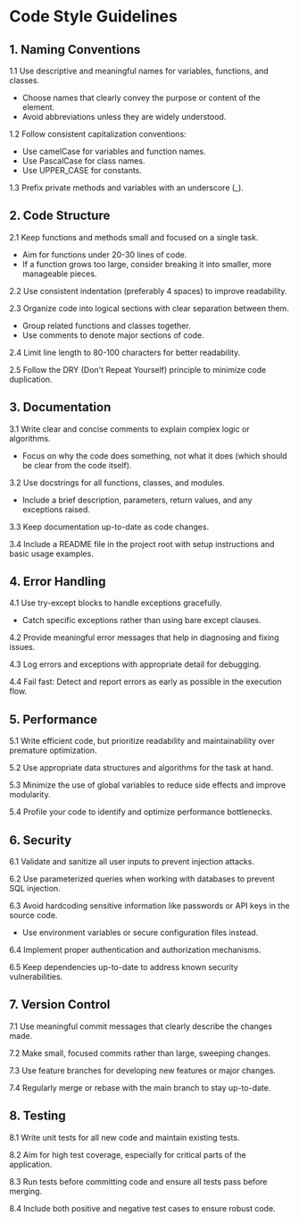 # Code Style Guidelines

## 1. Naming Conventions

1.1 Use descriptive and meaningful names for variables, functions, and classes.
   - Choose names that clearly convey the purpose or content of the element.
   - Avoid abbreviations unless they are widely understood.

1.2 Follow consistent capitalization conventions:
   - Use camelCase for variables and function names.
   - Use PascalCase for class names.
   - Use UPPER_CASE for constants.

1.3 Prefix private methods and variables with an underscore (_).

## 2. Code Structure

2.1 Keep functions and methods small and focused on a single task.
   - Aim for functions under 20-30 lines of code.
   - If a function grows too large, consider breaking it into smaller, more manageable pieces.

2.2 Use consistent indentation (preferably 4 spaces) to improve readability.

2.3 Organize code into logical sections with clear separation between them.
   - Group related functions and classes together.
   - Use comments to denote major sections of code.

2.4 Limit line length to 80-100 characters for better readability.

2.5 Follow the DRY (Don't Repeat Yourself) principle to minimize code duplication.

## 3. Documentation

3.1 Write clear and concise comments to explain complex logic or algorithms.
   - Focus on why the code does something, not what it does (which should be clear from the code itself).

3.2 Use docstrings for all functions, classes, and modules.
   - Include a brief description, parameters, return values, and any exceptions raised.

3.3 Keep documentation up-to-date as code changes.

3.4 Include a README file in the project root with setup instructions and basic usage examples.

## 4. Error Handling

4.1 Use try-except blocks to handle exceptions gracefully.
   - Catch specific exceptions rather than using bare except clauses.

4.2 Provide meaningful error messages that help in diagnosing and fixing issues.

4.3 Log errors and exceptions with appropriate detail for debugging.

4.4 Fail fast: Detect and report errors as early as possible in the execution flow.

## 5. Performance

5.1 Write efficient code, but prioritize readability and maintainability over premature optimization.

5.2 Use appropriate data structures and algorithms for the task at hand.

5.3 Minimize the use of global variables to reduce side effects and improve modularity.

5.4 Profile your code to identify and optimize performance bottlenecks.

## 6. Security

6.1 Validate and sanitize all user inputs to prevent injection attacks.

6.2 Use parameterized queries when working with databases to prevent SQL injection.

6.3 Avoid hardcoding sensitive information like passwords or API keys in the source code.
   - Use environment variables or secure configuration files instead.

6.4 Implement proper authentication and authorization mechanisms.

6.5 Keep dependencies up-to-date to address known security vulnerabilities.

## 7. Version Control

7.1 Use meaningful commit messages that clearly describe the changes made.

7.2 Make small, focused commits rather than large, sweeping changes.

7.3 Use feature branches for developing new features or major changes.

7.4 Regularly merge or rebase with the main branch to stay up-to-date.

## 8. Testing

8.1 Write unit tests for all new code and maintain existing tests.

8.2 Aim for high test coverage, especially for critical parts of the application.

8.3 Run tests before committing code and ensure all tests pass before merging.

8.4 Include both positive and negative test cases to ensure robust code.